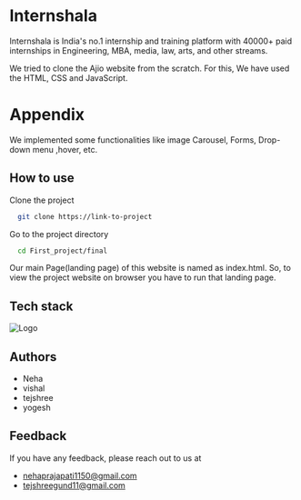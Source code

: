 
# Internshala

Internshala is India's no.1 internship and training platform with 40000+ paid internships in Engineering, MBA, media, law, arts, and other streams.
                                    
We tried to clone the Ajio website from the scratch. For this, We have used the HTML, CSS and  JavaScript.

# Appendix

We  implemented some functionalities like image Carousel, Forms, Drop-down
menu ,hover, etc.

  
## How to use

Clone the project

```bash
  git clone https://link-to-project
```

Go to the project directory

```bash
  cd First_project/final
```

Our main Page(landing page) of this website is named
 as index.html. So, to view the project website on 
 browser you have to run that landing page.

 
## Tech stack
![Logo](https://camo.githubusercontent.com/48dcddf7df462c83437bacf06fa77edd332cf7b346c9edacf4dcd749d662d9a2/68747470733a2f2f656e637279707465642d74626e302e677374617469632e636f6d2f696d616765733f713d74626e3a414e64394763515f4842444a2d332d723635655157415a393869324a69556f644c463149524a727979456c72486c6b4f7430486b734e33344d33784c4b53346e6e30314852454a4233567726757371703d434155)
    
## Authors

- Neha 
- vishal 
- tejshree 
- yogesh

  
## Feedback

If you have any feedback, please reach out to us at 

- nehaprajapati1150@gmail.com
- tejshreegund11@gmail.com
  